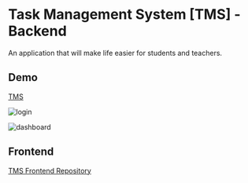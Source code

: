 # Task Management System [TMS] - Backend

An application that will make life easier for students and teachers.

## Demo

[TMS](http://tms.ts4ever.pl/)

![login](https://user-images.githubusercontent.com/69474624/162985959-35191105-28bc-4a01-a006-3553f80e5f6b.png)

![dashboard](https://user-images.githubusercontent.com/69474624/162985993-16b805d7-7791-48ef-a5ce-f626f62a4dfb.png)

## Frontend

[TMS Frontend Repository](https://github.com/biongoo/task-management-system/)
